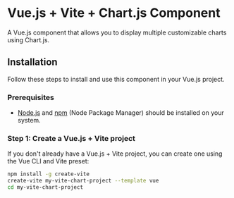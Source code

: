 # Vue.js + Vite + Chart.js Component

A Vue.js component that allows you to display multiple customizable charts using Chart.js.

## Installation

Follow these steps to install and use this component in your Vue.js project.

### Prerequisites

- [Node.js](https://nodejs.org/) and [npm](https://www.npmjs.com/) (Node Package Manager) should be installed on your system.

### Step 1: Create a Vue.js + Vite project

If you don't already have a Vue.js + Vite project, you can create one using the Vue CLI and Vite preset:

```bash
npm install -g create-vite
create-vite my-vite-chart-project --template vue
cd my-vite-chart-project

